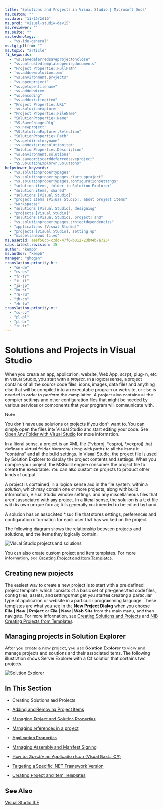 ```yaml
---
title: "Solutions and Projects in Visual Studio | Microsoft Docs"
ms.custom: ""
ms.date: "11/16/2016"
ms.prod: "visual-studio-dev15"
ms.reviewer: ""
ms.suite: ""
ms.technology:
  - "vs-ide-general"
ms.tgt_pltfrm: ""
ms.topic: "article"
f1_keywords:
  - "vs.savedeferredsaveprojectonclose"
  - "vs.untrustedtemplateopeningdocuments"
  - "Project Properties.FullPath"
  - "vs.addnewsolutionitem"
  - "vs.environment.projects"
  - "vs.openproject"
  - "vs.getopenfilename"
  - "vs.addnewitem"
  - "vs.encoding"
  - "vs.addexistingitem"
  - "Project Properties.URL"
  - "VS.SolutionExplorer"
  - "Project Properties.FileName"
  - "SolutionProperties.Name"
  - "VS.SaveChangesDlg"
  - "vs.newproject"
  - "VS.SolutionExplorer.Selection"
  - "SolutionProperties.Path"
  - "vs.getdirectoryname"
  - "vs.addexistingsolutionitem"
  - "SolutionProperties.Description"
  - "vs.environment.solutions"
  - "vs.saveordiscarddeferredsaveproject"
  - "VS.SolutionExplorer.Solutions"
helpviewer_keywords:
  - "vs.solutionpropertypages"
  - "vs.solutionpropertypages.startupproject"
  - "vs.solutionpropertypages.configurationsettings"
  - "solution items, folder in Solution Explorer"
  - "solution items, shared"
  - "solutions [Visual Studio]"
  - "project items [Visual Studio], about project items"
  - "workspaces"
  - "solutions [Visual Studio], designing"
  - "projects [Visual Studio]"
  - "solutions [Visual Studio], projects and"
  - "vs.solutionpropertypages.projectdependencies"
  - "applications [Visual Studio]"
  - "projects [Visual Studio], setting up"
  - "miscellaneous files"
ms.assetid: aeaf56cb-c2dd-47f6-b012-23b84b7a7254
caps.latest.revision: 35
author: "kempb"
ms.author: "kempb"
manager: "ghogen"
translation.priority.ht:
  - "de-de"
  - "es-es"
  - "fr-fr"
  - "it-it"
  - "ja-jp"
  - "ko-kr"
  - "ru-ru"
  - "zh-cn"
  - "zh-tw"
translation.priority.mt:
  - "cs-cz"
  - "pl-pl"
  - "pt-br"
  - "tr-tr"
---
```

# Solutions and Projects in Visual Studio
When you create an app, application, website, Web App, script, plug-in, etc in Visual Studio, you start with a *project*. In a logical sense, a project contains of all the source code files, icons, images, data files and anything else that will be compiled into an executable program or web site, or else is needed in order to perform the compilation.  A project also contains all the compiler settings and other configuration files that might be needed by various services or components that your program will communicate with.

> [!NOTE]
>  You don't have use solutions or projects if you don't want to. You can simply open the files into Visual Studio and start editing your code. See [Open Any Folder with Visual Studio](https://blogs.msdn.microsoft.com/visualstudio/2016/04/12/open-any-folder-with-visual-studio-15-preview/) for more information.


 In a literal sense, a project is an XML file (*.vbproj, \*.csproj, \*.vcxproj) that defines a virtual folder hierarchy along with paths to all the items it "contains" and all the build settings. In Visual Studio, the project file is used by Solution Explorer to display the project contents and settings. When you compile your project, the MSBuild engine consumes the project file to create the executable. You can also customize projects to product other kinds of output.  

 A project is contained, in a logical sense and in the file system, within a *solution*, which may contain one or more projects, along with build information, Visual Studio window settings, and any miscellaneous files that aren't associated with any project. In a literal sense, the solution is a text file with its own unique format; it is generally not intended to be edited by hand.  

 A solution has an associated *.suo file that stores settings, preferences and configuration information for each user that has worked on the project.  

 The following diagram shows the relationship between projects and solutions, and the items they logically contain.  

 ![Visual Studio projects and solutions](../ide/media/vs2015_project_diagram.png "vs2015_project_diagram")  

 You can also create custom project and item templates. For more information, see [Creating Project and Item Templates](../ide/creating-project-and-item-templates.md).  

## Creating new projects  
 The easiest way to create a new project is to start with a pre-defined project template, which consists of a basic set of pre-generated code files, config files, assets, and settings that get you started creating a particular type of application or website in a particular programming language. These templates are what you see in the **New Project Dialog** when you choose **File &#124; New &#124; Project** or **File &#124; New &#124; Web Site** from the main menu, and then navigate. For more information, see [Creating Solutions and Projects](../ide/creating-solutions-and-projects.md) and  [NIB Creating Projects from Templates](http://msdn.microsoft.com/en-us/7c36d86a-6b79-4480-8228-0f925f1204b2).  

## Managing projects in Solution Explorer  
 After you create a new project, you use **Solution Explorer** to view and manage projects and solutions and their associated items. The following illustration shows Server Explorer with a C# solution that contains two projects.  

 ![Solution Explorer](../ide/media/vs2015_solution_explorer.png "vs2015_solution_explorer")  

## In This Section  

-   [Creating Solutions and Projects](../ide/creating-solutions-and-projects.md)  

-   [Adding and Removing Project Items](../ide/adding-and-removing-project-items.md)  

-   [Managing Project and Solution Properties](../ide/managing-project-and-solution-properties.md)  

-   [Managing references in a project](../ide/managing-references-in-a-project.md)  

-   [Application Properties](../ide/application-properties.md)  

-   [Managing Assembly and Manifest Signing](../ide/managing-assembly-and-manifest-signing.md)  

-   [How to: Specify an Application Icon (Visual Basic, C#)](../ide/how-to-specify-an-application-icon-visual-basic-csharp.md)  

-   [Targeting a Specific .NET Framework Version](../ide/targeting-a-specific-dotnet-framework-version.md)  

-   [Creating Project and Item Templates](../ide/creating-project-and-item-templates.md)  

## See Also  
 [Visual Studio IDE](../ide/visual-studio-ide.md)
